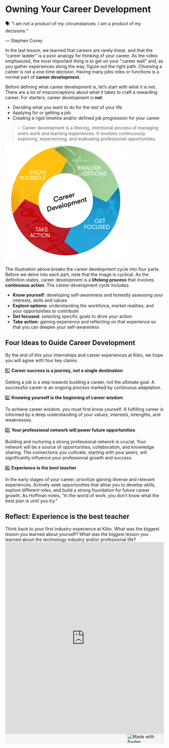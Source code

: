 # Owning Your Career Development 

<aside>
🗣 “I am not a product of my circumstances. I am a product of my decisions.”

— Stephen Covey

</aside>

In the last lesson, we learned that careers are rarely linear, and that the "career ladder" is a poor analogy for thinking of your career. As the video emphasized, the most important thing is to get on your "career wall" and, as you gather experiences along the way, figure out the right path. Choosing a career is not a one-time decision. Having many jobs roles or functions is a normal part of **career development.** 

Before defining what career development is, let’s start with what it is not. There are a lot of misconceptions about what it takes to craft a rewarding career. For starters, career development is **not**:

- Deciding what you want to do for the rest of your life
- Applying for or getting a job
- Creating a rigid timeline and/or defined job progression for your career

> 💡 Career development is a lifelong, intentional process of managing one’s work and learning experiences. It involves continuously exploring, experiencing, and evaluating professional opportunities.

![Career Development Cycle Illustration](career-dev-small.png)



The illustration above breaks the career development cycle into four parts. Before we delve into each part, note that the image is cyclical. As the definition states, career development is a **lifelong process** that involves **continuous** **action**. The career development cycle includes:

- **Know yourself:** developing self-awareness and honestly assessing your interests, skills and values
- **Explore options:** understanding the workforce, market realities, and your opportunities to contribute
- **Get focused:** selecting specific goals to drive your action
- **Take action:** gaining experience and reflecting on that experience so that you can deepen your self-awareness

## Four Ideas to Guide Career Development

By the end of this your internships and career experiences at Kibo, we hope you will agree with four key claims.

1️⃣ **Career success is a journey, not a single destination**

Getting a job is a step towards building a career, not the ultimate goal. A successful career is an ongoing process marked by continuous adaptation.

2️⃣ **Knowing yourself is the beginning of career wisdom**

To achieve career wisdom, you must first know yourself. A fulfilling career is informed by a deep understanding of your values, interests, strengths, and weaknesses.

3️⃣ **Your professional network will power future opportunities**

Building and nurturing a strong professional network is crucial. Your network will be a source of opportunities, collaboration, and knowledge sharing. The connections you cultivate, starting with your peers, will significantly influence your professional growth and success.

4️⃣ **Experience is the best teacher**

In the early stages of your career, prioritize gaining diverse and relevant experiences. Actively seek opportunities that allow you to develop skills, explore different roles, and build a strong foundation for future career growth. As Hoffman notes, “In the world of work, you don’t know what the best plan is until you try.”

## Reflect: Experience is the best teacher 
<aside>
  Think back to your first industry experience at Kibo. What was the biggest lesson you learned about yourself? What was the biggest lesson you learned about the technology industry and/or professional life?
</aside>
<div class="padlet-embed" style="border:1px solid rgba(0,0,0,0.1);border-radius:2px;box-sizing:border-box;overflow:hidden;position:relative;width:100%;background:#F4F4F4"><p style="padding:0;margin:0"><iframe src="https://padlet.com/embed/qc7l93xiopzn10cp" frameborder="0" allow="camera;microphone;geolocation" style="width:100%;height:608px;display:block;padding:0;margin:0"></iframe></p><div style="display:flex;align-items:center;justify-content:end;margin:0;height:28px"><a href="https://padlet.com?ref=embed" style="display:block;flex-grow:0;margin:0;border:none;padding:0;text-decoration:none" target="_blank"><div style="display:flex;align-items:center;"><img src="https://padlet.net/embeds/made_with_padlet_2022.png" width="114" height="28" style="padding:0;margin:0;background:0 0;border:none;box-shadow:none" alt="Made with Padlet"></div></a></div></div>
